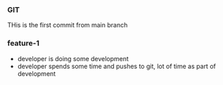 ### GIT

THis is the first commit from main branch

### feature-1
*  developer is doing some development
*  developer spends some time and pushes to git, lot of time as part of development